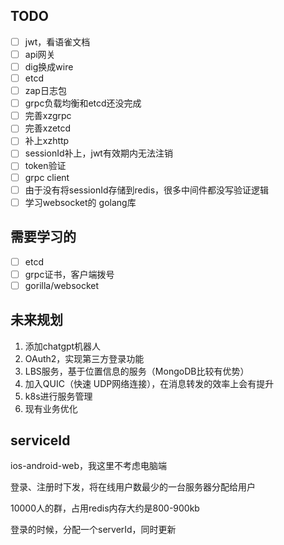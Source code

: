 ## TODO    
- [ ] jwt，看语雀文档
- [ ] api网关
- [ ] dig换成wire
- [ ] etcd
- [ ] zap日志包
- [ ] grpc负载均衡和etcd还没完成
- [ ] 完善xzgrpc
- [ ] 完善xzetcd
- [ ] 补上xzhttp
- [ ] sessionId补上，jwt有效期内无法注销
- [ ] token验证
- [ ] grpc client
- [ ] 由于没有将sessionId存储到redis，很多中间件都没写验证逻辑
- [ ] 学习websocket的 golang库

## 需要学习的
- [ ] etcd
- [ ] grpc证书，客户端拨号
- [ ] gorilla/websocket

## 未来规划     
1. 添加chatgpt机器人
2. OAuth2，实现第三方登录功能
3. LBS服务，基于位置信息的服务（MongoDB比较有优势）
4. 加入QUIC（快速 UDP网络连接），在消息转发的效率上会有提升
5. k8s进行服务管理
6. 现有业务优化


## serviceId   
ios-android-web，我这里不考虑电脑端

登录、注册时下发，将在线用户数最少的一台服务器分配给用户

10000人的群，占用redis内存大约是800-900kb


登录的时候，分配一个serverId，同时更新

